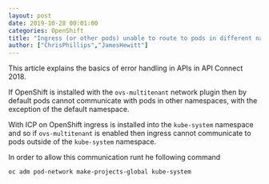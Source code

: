 ```yaml
---
layout: post
date: 2019-10-28 00:01:00
categories: OpenShift
title: "Ingress (or other pods) unable to route to pods in different namespaces"
author: ["ChrisPhillips","JamesHewitt"]
---
```

This article explains the basics of error handling in APIs in API Connect 2018.
<!--more-->

If OpenShift is installed with the `ovs-multitenant` network plugin then by default pods cannot communicate with pods in other namespaces, with the exception of the default namespace.

With ICP on OpenShift ingress is installed into the `kube-system` namespace and so if `ovs-multitenant` is enabled then ingress cannot communicate to pods outside of the `kube-system` namespace.

In order to allow this communication runt he following command

```oc adm pod-network make-projects-global kube-system```
